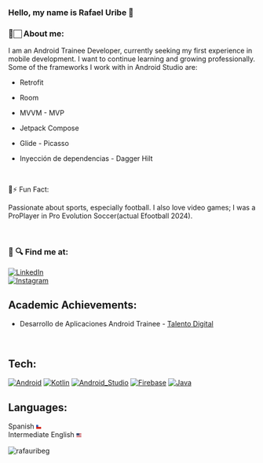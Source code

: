 ### Hello, my name is Rafael Uribe 👋




<h3 align="left">🔹🏻 About me:</h3>


I am an Android Trainee Developer, currently seeking my first experience in mobile development. I want to continue learning and growing professionally. 
Some of the frameworks I work with in Android Studio are:

- Retrofit

- Room

- MVVM - MVP

- Jetpack Compose

- Glide - Picasso

- Inyección de dependencias - Dagger Hilt

</br>

🔹⚡ Fun Fact:

Passionate about sports, especially football. I also love video games; I was a ProPlayer in Pro Evolution Soccer(actual Efootball 2024). 

</br>



<h3 align="left">🔸 🔍 Find me at:</h3>
<p align="left">

[![LinkedIn](https://img.shields.io/badge/LinkedIn-RafaUribeG-0077B5?style=for-the-badge&logo=linkedin&logoColor=white&labelColor=101010)](https://www.linkedin.com/in/rafauribeg/)    
[![Instagram](https://img.shields.io/badge/Instagram-@rafauribeg-E4405F?style=for-the-badge&logo=instagram&logoColor=white&labelColor=101010)](https://www.instagram.com/rafauribeg/?hl=es)
 
 

## Academic Achievements:

- Desarrollo de Aplicaciones Android Trainee - [Talento Digital](https://www.credly.com/badges/0af18ef4-983e-42de-bc95-c7f680cf4c50/linked_in?t=rgetfn)

</br>
  

 

## Tech:

[![Android](https://img.shields.io/badge/Android-3DDC84?style=for-the-badge&logo=android&logoColor=white&labelColor=101010)]()
[![Kotlin](https://img.shields.io/badge/Kotlin-0095D5?style=for-the-badge&logo=kotlin&logoColor=white&labelColor=101010)]()
[![Android_Studio](https://img.shields.io/badge/Android_Studio-3DDC84?style=for-the-badge&logo=android-studio&logoColor=white&labelColor=101010)]()
[![Firebase](https://img.shields.io/badge/Firebase-FFCA28?style=for-the-badge&logo=firebase&logoColor=white&labelColor=101010)]()
[![Java](https://img.shields.io/badge/Java-007396?style=for-the-badge&logo=java&logoColor=white&labelColor=101010)]()
</br>





## Languages:

Spanish  <img src="https://raw.githubusercontent.com/lipis/flag-icons/main/flags/4x3/cl.svg"  width="2%">
</br>
Intermediate English <img src="https://raw.githubusercontent.com/lipis/flag-icons/main/flags/4x3/us.svg" width="2%">

<p><img align="center" src="https://github-readme-stats.vercel.app/api/top-langs?username=RafaUribeG&show_icons=true&locale=en&layout=compact" alt="rafauribeg" /></p>
</br>


